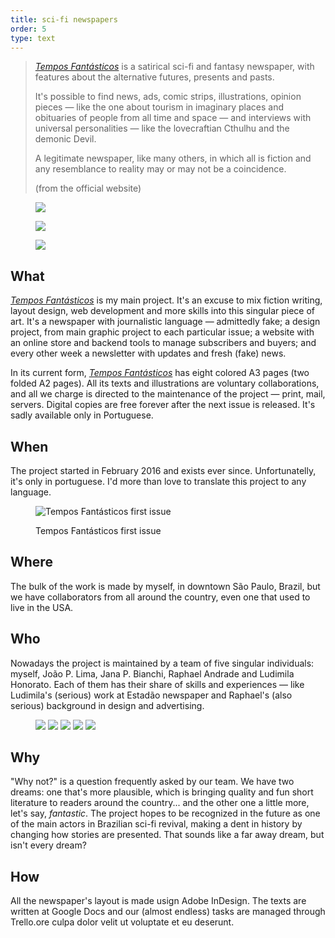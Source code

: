 ```yaml
---
title: sci-fi newspapers
order: 5
type: text
---
```


> *[Tempos Fantásticos](https://www.temposfantasticos.com/)* is a satirical sci-fi and fantasy newspaper, with features about the alternative futures, presents and pasts.
>
> It's possible to find news, ads, comic strips, illustrations, opinion pieces — like the one about tourism in imaginary places and obituaries of people from all time and space — and interviews with universal personalities — like the lovecraftian Cthulhu and the demonic Devil.
>
> A legitimate newspaper, like many others, in which all is fiction and any resemblance to reality may or may not be a coincidence.
>
> (from the official website)

<!-- end -->

<figure class="mosaic large">

![](https://www.temposfantasticos.com/images/edicoes/year3/capa25.jpg)

![](https://www.temposfantasticos.com/images/edicoes/year3/capa26.jpg)

![](https://www.temposfantasticos.com/images/edicoes/year3/capa27.jpg)

</figure>

## What

*[Tempos Fantásticos](https://www.temposfantasticos.com/)* is my main project. It's an excuse to mix fiction writing, layout design, web development and more skills into this singular piece of art. It's a newspaper with journalistic language — admittedly fake; a design project, from main graphic project to each particular issue; a website with an online store and backend tools to manage subscribers and buyers; and every other week a newsletter with updates and fresh (fake) news.

In its current form, *[Tempos Fantásticos](https://www.temposfantasticos.com/)* has eight colored A3 pages (two folded A2 pages). All its texts and illustrations are voluntary collaborations, and all we charge is directed to the maintenance of the project — print, mail, servers. Digital copies are free forever after the next issue is released. It's sadly available only in Portuguese.

## When

The project started in February 2016 and exists ever since. Unfortunatelly, it's only in portuguese. I'd more than love to translate this project to any language.

<figure class="medium">

![Tempos Fantásticos first issue](https://www.temposfantasticos.com/images/sobre/tf1.jpg)

Tempos Fantásticos first issue

</figure>

<!-- Adicionar foto mais chamativa e traduzir chamadas -->

## Where

The bulk of the work is made by myself, in downtown São Paulo, Brazil, but we have collaborators from all around the country, even one that used to live in the USA.

## Who

Nowadays the project is maintained by a team of five singular individuals: myself, João P. Lima, Jana P. Bianchi, Raphael Andrade and Ludimila Honorato. Each of them has their share of skills and experiences — like Ludimila's (serious) work at Estadão newspaper and Raphael's (also serious) background in design and advertising.

<figure class="large mosaic nobg five">

![](https://www.temposfantasticos.com/images/sobre/angelo.png)
![](https://www.temposfantasticos.com/images/sobre/joao.png)
![](https://www.temposfantasticos.com/images/sobre/jana.png)
![](https://www.temposfantasticos.com/images/sobre/rapha.png)
![](https://www.temposfantasticos.com/images/sobre/ludi.png)

</figure>

## Why

"Why not?" is a question frequently asked by our team. We have two dreams: one that's more plausible, which is bringing quality and fun short literature to readers around the country... and the other one a little more, let's say, *fantastic*. The project hopes to be recognized in the future as one of the main actors in Brazilian sci-fi revival, making a dent in history by changing how stories are presented. That sounds like a far away dream, but isn't every dream?

## How

All the newspaper's layout is made usign Adobe InDesign. The texts are written at Google Docs and our (almost endless) tasks are managed through Trello.ore culpa dolor velit ut voluptate et eu deserunt.
